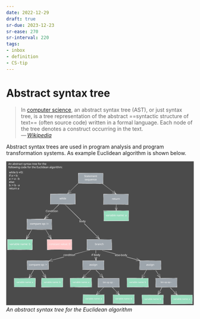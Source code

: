 ```yaml
---
date: 2022-12-29
draft: true
sr-due: 2023-12-23
sr-ease: 270
sr-interval: 220
tags:
- inbox
- definition
- CS-tip
---
```


# Abstract syntax tree

> In [computer science](./computer%20science.md), an abstract syntax tree (AST), or just syntax tree,
> is a tree representation of the abstract ==syntactic structure of text==
> (often source code) written in a formal language. Each node of the tree
> denotes a construct occurring in the text.\
> —&thinsp;<cite>[Wikipedia](https://en.wikipedia.org/wiki/Abstract_syntax_tree)</cite>

Abstract syntax trees are used in program analysis and program
transformation systems. As example Euclidean algorithm is shown below.

![](%21AST.excalidraw.svg)
_An abstract syntax tree for the Euclidean algorithm_